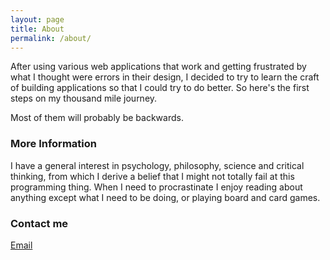 ```yaml
---
layout: page
title: About
permalink: /about/
---
```


After using various web applications that work and getting frustrated by what I thought were errors in their design, I decided to try to learn the craft of building applications so that I could try to do better. So here's the first steps on my thousand mile journey.

Most of them will probably be backwards.

### More Information

I have a general interest in psychology, philosophy, science and critical thinking, from which I derive a belief that I might not totally fail at this programming thing. When I need to procrastinate I enjoy reading about anything except what I need to be doing, or playing board and card games. 

### Contact me

[Email](mailto:reyn.of.words+blog@gmail.com)